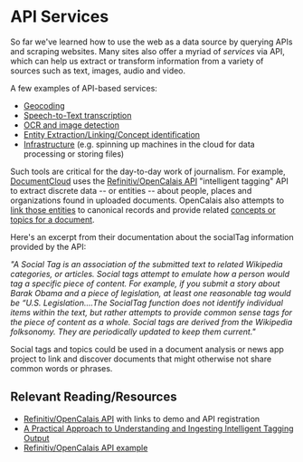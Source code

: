 # API Services

So far we've learned how to use the web as a data source by querying
APIs and scraping websites. Many sites also offer a myriad of *services* via API, which can help us extract or transform information from a
variety of sources such as text, images, audio and video.

A few examples of API-based services:

- [Geocoding](https://developers.google.com/maps/documentation/geocoding/overview)
- [Speech-to-Text transcription](https://cloud.google.com/speech-to-text/)
- [OCR and image detection](https://cloud.google.com/vision/docs/reference/rest/)
- [Entity Extraction/Linking/Concept identification](https://www.refinitiv.com/en/products/intelligent-tagging-text-analytics)
- [Infrastructure](https://docs.aws.amazon.com/index.html#lang/en_us) (e.g. spinning up machines in the cloud for data processing or storing files)

Such tools are critical for the day-to-day work of journalism. For example, [DocumentCloud](https://documentcloud.org/) uses the [Refinitiv/OpenCalais API](https://developers.refinitiv.com/en/api-catalog/open-perm-id/intelligent-tagging-restful-api) "intelligent tagging" API to extract discrete data -- or entities -- about people, places and organizations found in uploaded documents. OpenCalais also attempts to [link those entities](https://en.wikipedia.org/wiki/Entity_linking) to canonical records and provide related [concepts or topics for a document](https://en.wikipedia.org/wiki/Concept_mining).

Here's an excerpt from their documentation about the socialTag
information provided by the API:

 *"A Social Tag is an association of the submitted text to related
 Wikipedia categories, or articles. Social tags attempt to emulate how
 a person would tag a specific piece of content. For example, if you
 submit a story about Barak Obama and a piece of legislation, at least
 one reasonable tag would be “U.S. Legislation….The SocialTag function
 does not identify individual items within the text, but rather
 attempts to provide common sense tags for the piece of content as a
 whole. Social tags are derived from the Wikipedia folksonomy. They are
 periodically updated to keep them current."*

Social tags and topics could be used in a document analysis or news app
project to link and discover documents that might otherwise not share
common words or phrases.

## Relevant Reading/Resources

-  [Refinitiv/OpenCalais API](https://www.refinitiv.com/en/products/intelligent-tagging-text-analytics) with links to demo and API registration
-  [A Practical Approach to Understanding and Ingesting Intelligent Tagging Output](https://developers.refinitiv.com/en/article-catalog/article/a-practical-approach-to-understanding-and-ingesting-intelligent-tagging-output)
-  [Refinitiv/OpenCalais API example](/code/refinitiv_example/)
